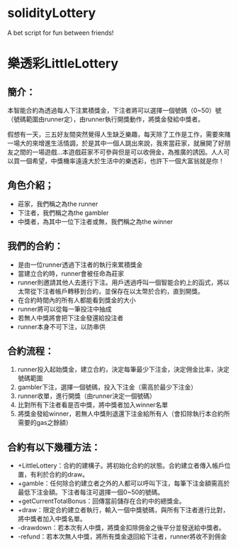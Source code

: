 # solidityLottery
A bet script for fun between friends!


# 樂透彩LittleLottery
## **簡介：**

本智能合約為透過每人下注累積獎金，下注者將可以選擇一個號碼（0~50）號（號碼範圍由runner定），由runner執行開獎動作，將獎金發給中獎者。

假想有一天，三五好友間突然覺得人生缺乏樂趣，每天除了工作是工作，需要來賭一場大的來增進生活情調，於是其中一個人跳出來說，我來當莊家，就展開了好朋友之間的一場遊戲...本遊戲莊家不可參與但是可以收佣金，為推廣的誘因。人人可以買一個希望，中獎機率遠遠大於生活中的樂透彩，也許下一個大富翁就是你！

## **角色介紹；**

-   莊家，我們稱之為the runner
-   下注者，我們稱之為the gambler
-   中獎者，為其中一位下注者或無，我們稱之為the winner

## **我們的合約：**

-   是由一位runner透過下注者的執行來累積獎金
-   當建立合約時，runner會被任命為莊家
-   runner則邀請其他人去進行下注。用戶透過呼叫一個智能合約上的函式，將以太幣從下注者帳戶轉移到合約，並保存在以太幣於合約，直到開獎。
-   在合約時間內的所有人都能看到獎金的大小
-   runner將可以從每一筆投注中抽成
-   若無人中獎將會把下注金發還給投注者
-   runner本身不可下注，以防串供

## **合約流程：**

1.  runner投入起始獎金，建立合約，決定每筆最少下注金，決定佣金比率，決定號碼範圍
2.  gambler下注，選擇一個號碼，投入下注金（需高於最少下注金）
3.  runner收單，進行開獎（由runner決定一個號碼）
4.  比對所有下注者看是否中獎，將中獎者加入winner名單
5.  將獎金發給winner，若無人中獎則退還下注金給所有人（會扣除執行本合約所需要的gas之餘額）

## **合約有以下幾種方法：**

-   +LittleLottery：合約的建構子。將初始化合約的狀態。合約建立者傳入帳戶位置，有利於合約的draw。
-   +gamble：任何除合約建立者之外的人都可以呼叫下注，每筆下注金額需高於最低下注金額。下注者每注可選擇一個0~50的號碼。
-   +getCurrentTotalBonus：回傳當前儲存在合約中的總獎金。
-   +draw：限定合約建立者執行，輸入一個中獎號碼，與所有下注者進行比對，將中獎者加入中獎名單。
-   -drawdown：若本次有人中獎，將獎金扣除佣金之後平分並發送給中獎者。
-   -refund：若本次無人中獎，將所有獎金退回給下注者，runner將收不到佣金
